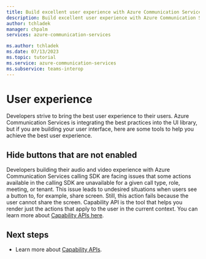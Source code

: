 ```yaml
---
title: Build excellent user experience with Azure Communication Services
description: Build excellent user experience with Azure Communication Services
author: tchladek
manager: chpalm
services: azure-communication-services

ms.author: tchladek
ms.date: 07/13/2023
ms.topic: tutorial
ms.service: azure-communication-services
ms.subservice: teams-interop
---
```


# User experience
Developers strive to bring the best user experience to their users. Azure Communication Services is integrating the best practices into the UI library, but if you are building your user interface, here are some tools to help you achieve the best user experience.


## Hide buttons that are not enabled
Developers building their audio and video experience with Azure Communication Services calling SDK are facing issues that some actions available in the calling SDK are unavailable for a given call type, role, meeting, or tenant. This issue leads to undesired situations when users see a button to, for example, share screen. Still, this action fails because the user cannot share the screen. Capability API is the tool that helps you render just the actions that apply to the user in the current context. You can learn more about [Capability APIs here](../../how-tos/calling-sdk/capabilities).

## Next steps
- Learn more about [Capability APIs](../../how-tos/calling-sdk/capabilities).
